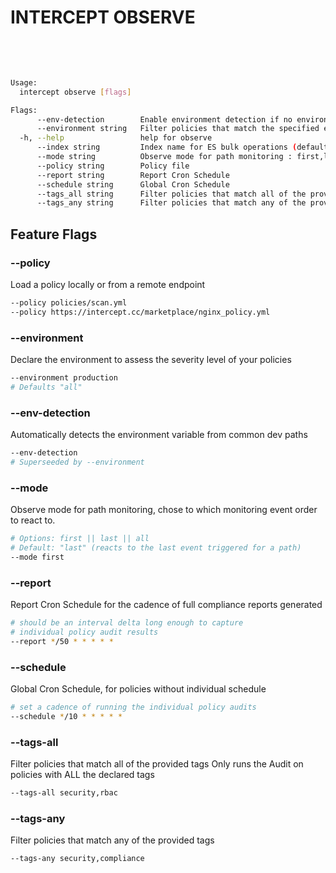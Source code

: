 

# INTERCEPT OBSERVE 



<br><br>


```sh

Usage:
  intercept observe [flags]

Flags:
      --env-detection        Enable environment detection if no environment is specified
      --environment string   Filter policies that match the specified environment
  -h, --help                 help for observe
      --index string         Index name for ES bulk operations (default "intercept")
      --mode string          Observe mode for path monitoring : first,last,all  (default "last")
      --policy string        Policy file
      --report string        Report Cron Schedule
      --schedule string      Global Cron Schedule
      --tags_all string      Filter policies that match all of the provided tags (comma-separated)
      --tags_any string      Filter policies that match any of the provided tags (comma-separated)

  ```
  ## Feature Flags

### --policy
Load a policy locally or from a remote endpoint
```sh
--policy policies/scan.yml
--policy https://intercept.cc/marketplace/nginx_policy.yml
```
### --environment
Declare the environment to assess the severity level of your policies
```sh
--environment production
# Defaults "all"
```

### --env-detection
Automatically detects the environment variable from common dev paths
```sh
--env-detection 
# Superseeded by --environment
```

### --mode
Observe mode for path monitoring, chose to which monitoring event order to react to. 
```sh
# Options: first || last || all  
# Default: "last" (reacts to the last event triggered for a path)
--mode first
```

### --report
Report Cron Schedule for the cadence of full compliance reports generated
```sh
# should be an interval delta long enough to capture 
# individual policy audit results
--report */50 * * * * *
```

### --schedule
Global Cron Schedule, for policies without individual schedule
```sh
# set a cadence of running the individual policy audits
--schedule */10 * * * * *
```

### --tags-all
Filter policies that match all of the provided tags
Only runs the Audit on policies with ALL the declared tags
```sh
--tags-all security,rbac
```
### --tags-any
Filter policies that match any of the provided tags
```sh
--tags-any security,compliance
```